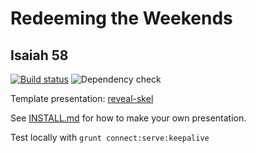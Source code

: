 # Redeeming the Weekends
## Isaiah 58

[![Build status](https://github.com/sermons/weekend/actions/workflows/build.yml/badge.svg)](https://github.com/sermons/weekend/actions/workflows/build.yml)
![Dependency check](https://img.shields.io/librariesio/github/sermons/weekend)

Template presentation: [reveal-skel](https://github.com/sermons/reveal-skel)

See [INSTALL.md](INSTALL.md)
for how to make your own presentation.

Test locally with `grunt connect:serve:keepalive`
